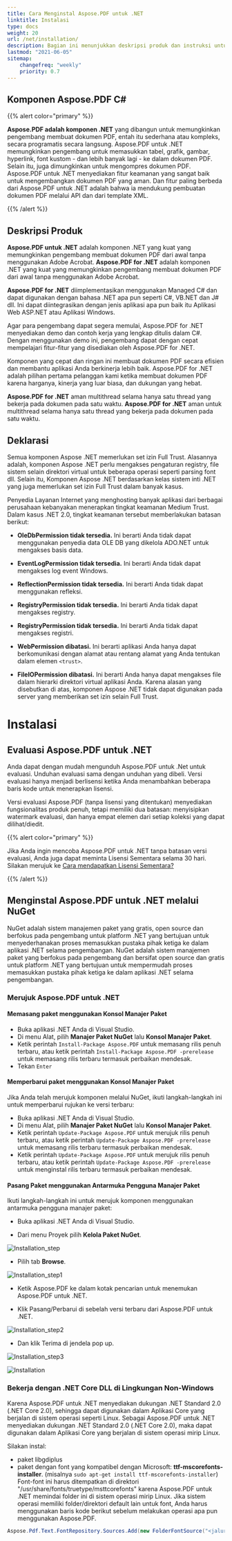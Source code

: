 ```yaml
---
title: Cara Menginstal Aspose.PDF untuk .NET
linktitle: Instalasi
type: docs
weight: 20
url: /net/installation/
description: Bagian ini menunjukkan deskripsi produk dan instruksi untuk menginstal Aspose.PDF untuk .Net sendiri, serta menggunakan NuGet.
lastmod: "2021-06-05"
sitemap:
    changefreq: "weekly"
    priority: 0.7
---
```


## Komponen Aspose.PDF C#

{{% alert color="primary" %}}

**Aspose.PDF adalah komponen .NET** yang dibangun untuk memungkinkan pengembang membuat dokumen PDF, entah itu sederhana atau kompleks, secara programatis secara langsung. Aspose.PDF untuk .NET memungkinkan pengembang untuk memasukkan tabel, grafik, gambar, hyperlink, font kustom - dan lebih banyak lagi - ke dalam dokumen PDF. Selain itu, juga dimungkinkan untuk mengompres dokumen PDF. Aspose.PDF untuk .NET menyediakan fitur keamanan yang sangat baik untuk mengembangkan dokumen PDF yang aman. Dan fitur paling berbeda dari Aspose.PDF untuk .NET adalah bahwa ia mendukung pembuatan dokumen PDF melalui API dan dari template XML.

{{% /alert %}}

## Deskripsi Produk

**Aspose.PDF untuk .NET** adalah komponen .NET yang kuat yang memungkinkan pengembang membuat dokumen PDF dari awal tanpa menggunakan Adobe Acrobat.
**Aspose.PDF for .NET** adalah komponen .NET yang kuat yang memungkinkan pengembang membuat dokumen PDF dari awal tanpa menggunakan Adobe Acrobat.

**Aspose.PDF for .NET** diimplementasikan menggunakan Managed C# dan dapat digunakan dengan bahasa .NET apa pun seperti C#, VB.NET dan J# dll. Ini dapat diintegrasikan dengan jenis aplikasi apa pun baik itu Aplikasi Web ASP.NET atau Aplikasi Windows.

Agar para pengembang dapat segera memulai, Aspose.PDF for .NET menyediakan demo dan contoh kerja yang lengkap ditulis dalam C#. Dengan menggunakan demo ini, pengembang dapat dengan cepat mempelajari fitur-fitur yang disediakan oleh Aspose.PDF for .NET.

Komponen yang cepat dan ringan ini membuat dokumen PDF secara efisien dan membantu aplikasi Anda berkinerja lebih baik. Aspose.PDF for .NET adalah pilihan pertama pelanggan kami ketika membuat dokumen PDF karena harganya, kinerja yang luar biasa, dan dukungan yang hebat.

**Aspose.PDF for .NET** aman multithread selama hanya satu thread yang bekerja pada dokumen pada satu waktu.
**Aspose.PDF for .NET** aman untuk multithread selama hanya satu thread yang bekerja pada dokumen pada satu waktu.

## Deklarasi

Semua komponen Aspose .NET memerlukan set izin Full Trust. Alasannya adalah, komponen Aspose .NET perlu mengakses pengaturan registry, file sistem selain direktori virtual untuk beberapa operasi seperti parsing font dll. Selain itu, Komponen Aspose .NET berdasarkan kelas sistem inti .NET yang juga memerlukan set izin Full Trust dalam banyak kasus.

Penyedia Layanan Internet yang menghosting banyak aplikasi dari berbagai perusahaan kebanyakan menerapkan tingkat keamanan Medium Trust. Dalam kasus .NET 2.0, tingkat keamanan tersebut memberlakukan batasan berikut:

- **OleDbPermission tidak tersedia.** Ini berarti Anda tidak dapat menggunakan penyedia data OLE DB yang dikelola ADO.NET untuk mengakses basis data.
- **EventLogPermission tidak tersedia.** Ini berarti Anda tidak dapat mengakses log event Windows.
- **ReflectionPermission tidak tersedia.** Ini berarti Anda tidak dapat menggunakan refleksi.
- **RegistryPermission tidak tersedia.** Ini berarti Anda tidak dapat mengakses registry.

- **RegistryPermission tidak tersedia.** Ini berarti Anda tidak dapat mengakses registri.
- **WebPermission dibatasi.** Ini berarti aplikasi Anda hanya dapat berkomunikasi dengan alamat atau rentang alamat yang Anda tentukan dalam elemen `<trust>`.
- **FileIOPermission dibatasi.** Ini berarti Anda hanya dapat mengakses file dalam hierarki direktori virtual aplikasi Anda.
Karena alasan yang disebutkan di atas, komponen Aspose .NET tidak dapat digunakan pada server yang memberikan set izin selain Full Trust.

# Instalasi

## Evaluasi Aspose.PDF untuk .NET

Anda dapat dengan mudah mengunduh Aspose.PDF untuk .Net untuk evaluasi. Unduhan evaluasi sama dengan unduhan yang dibeli. Versi evaluasi hanya menjadi berlisensi ketika Anda menambahkan beberapa baris kode untuk menerapkan lisensi.

Versi evaluasi Aspose.PDF (tanpa lisensi yang ditentukan) menyediakan fungsionalitas produk penuh, tetapi memiliki dua batasan: menyisipkan watermark evaluasi, dan hanya empat elemen dari setiap koleksi yang dapat dilihat/diedit.

{{% alert color="primary" %}}

Jika Anda ingin mencoba Aspose.PDF untuk .NET tanpa batasan versi evaluasi, Anda juga dapat meminta Lisensi Sementara selama 30 hari. Silakan merujuk ke [Cara mendapatkan Lisensi Sementara?](https://purchase.aspose.com/temporary-license)

{{% /alert %}}

## Menginstal Aspose.PDF untuk .NET melalui NuGet

NuGet adalah sistem manajemen paket yang gratis, open source dan berfokus pada pengembang untuk platform .NET yang bertujuan untuk menyederhanakan proses memasukkan pustaka pihak ketiga ke dalam aplikasi .NET selama pengembangan.
NuGet adalah sistem manajemen paket yang berfokus pada pengembang dan bersifat open source dan gratis untuk platform .NET yang bertujuan untuk mempermudah proses memasukkan pustaka pihak ketiga ke dalam aplikasi .NET selama pengembangan.

### Merujuk Aspose.PDF untuk .NET

#### Memasang paket menggunakan Konsol Manajer Paket

- Buka aplikasi .NET Anda di Visual Studio.
- Di menu Alat, pilih **Manajer Paket NuGet** lalu **Konsol Manajer Paket**.
- Ketik perintah `Install-Package Aspose.PDF` untuk memasang rilis penuh terbaru, atau ketik perintah `Install-Package Aspose.PDF -prerelease` untuk memasang rilis terbaru termasuk perbaikan mendesak.
- Tekan `Enter`

#### Memperbarui paket menggunakan Konsol Manajer Paket

Jika Anda telah merujuk komponen melalui NuGet, ikuti langkah-langkah ini untuk memperbarui rujukan ke versi terbaru:

- Buka aplikasi .NET Anda di Visual Studio.
- Di menu Alat, pilih **Manajer Paket NuGet** lalu **Konsol Manajer Paket**.
- Ketik perintah `Update-Package Aspose.PDF` untuk merujuk rilis penuh terbaru, atau ketik perintah `Update-Package Aspose.PDF -prerelease` untuk memasang rilis terbaru termasuk perbaikan mendesak.
- Ketik perintah `Update-Package Aspose.PDF` untuk merujuk rilis penuh terbaru, atau ketik perintah `Update-Package Aspose.PDF -prerelease` untuk menginstal rilis terbaru termasuk perbaikan mendesak.

#### Pasang Paket menggunakan Antarmuka Pengguna Manajer Paket

Ikuti langkah-langkah ini untuk merujuk komponen menggunakan antarmuka pengguna manajer paket:

- Buka aplikasi .NET Anda di Visual Studio.

- Dari menu Proyek pilih **Kelola Paket NuGet**.

![Installation_step](../images/install_step.png)

- Pilih tab **Browse**.

![Installation_step1](../images/install_step1.png)

- Ketik Aspose.PDF ke dalam kotak pencarian untuk menemukan Aspose.PDF untuk .NET.

- Klik Pasang/Perbarui di sebelah versi terbaru dari Aspose.PDF untuk .NET.

![Installation_step2](../images/install_step2.png)

- Dan klik Terima di jendela pop up.

![Installation_step3](../images/install_step3.png)

![Installation](../images/install.gif)

### Bekerja dengan .NET Core DLL di Lingkungan Non-Windows

Karena Aspose.PDF untuk .NET menyediakan dukungan .NET Standard 2.0 (.NET Core 2.0), sehingga dapat digunakan dalam Aplikasi Core yang berjalan di sistem operasi seperti Linux.
Sebagai Aspose.PDF untuk .NET menyediakan dukungan .NET Standard 2.0 (.NET Core 2.0), maka dapat digunakan dalam Aplikasi Core yang berjalan di sistem operasi mirip Linux.

Silakan instal:

- paket libgdiplus
- paket dengan font yang kompatibel dengan Microsoft: **ttf-mscorefonts-installer**. (misalnya `sudo apt-get install ttf-mscorefonts-installer`)
Font-font ini harus ditempatkan di direktori "/usr/share/fonts/truetype/msttcorefonts" karena Aspose.PDF untuk .NET memindai folder ini di sistem operasi mirip Linux. Jika sistem operasi memiliki folder/direktori default lain untuk font, Anda harus menggunakan baris kode berikut sebelum melakukan operasi apa pun menggunakan Aspose.PDF.

```csharp
Aspose.Pdf.Text.FontRepository.Sources.Add(new FolderFontSource("<jalur pengguna ke font ms>"));
```
